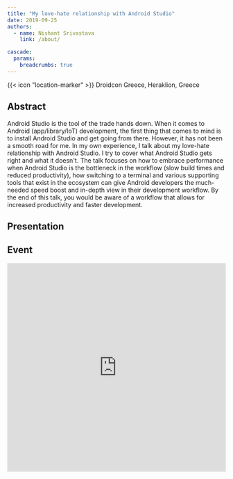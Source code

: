 ```yaml
---
title: "My love-hate relationship with Android Studio"
date: 2019-09-25
authors:
  - name: Nishant Srivastava
    link: /about/

cascade:
  params:
    breadcrumbs: true
---
```


{{< icon "location-marker" >}} Droidcon Greece, Heraklion, Greece

<!--more-->

## Abstract

Android Studio is the tool of the trade hands down. When it comes to Android (app/library/IoT) development, the first thing that comes to mind is to install Android Studio and get going from there. However, it has not been a smooth road for me. In my own experience, I talk about my love-hate relationship with Android Studio. I try to cover what Android Studio gets right and what it doesn't. The talk focuses on how to embrace performance when Android Studio is the bottleneck in the workflow (slow build times and reduced productivity), how switching to a terminal and various supporting tools that exist in the ecosystem can give Android developers the much-needed speed boost and in-depth view in their development workflow. By the end of this talk, you would be aware of a workflow that allows for increased productivity and faster development.

## Presentation

<script async class="speakerdeck-embed" data-id="29d9f7ad510e41229425ff913bf288b3" data-ratio="1.77777777777778" src="//speakerdeck.com/assets/embed.js"></script>

## Event

<iframe src="https://web.archive.org/web/20190921200216/https://droidcon.gr/agenda/" frameborder="0" width="100%" height="480" allowfullscreen="true" mozallowfullscreen="true" webkitallowfullscreen="true"></iframe>
